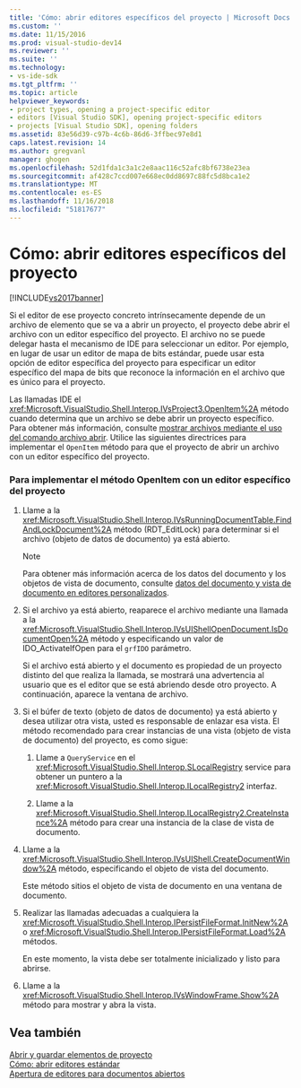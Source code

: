 ```yaml
---
title: 'Cómo: abrir editores específicos del proyecto | Microsoft Docs'
ms.custom: ''
ms.date: 11/15/2016
ms.prod: visual-studio-dev14
ms.reviewer: ''
ms.suite: ''
ms.technology:
- vs-ide-sdk
ms.tgt_pltfrm: ''
ms.topic: article
helpviewer_keywords:
- project types, opening a project-specific editor
- editors [Visual Studio SDK], opening project-specific editors
- projects [Visual Studio SDK], opening folders
ms.assetid: 83e56d39-c97b-4c6b-86d6-3ffbec97e8d1
caps.latest.revision: 14
ms.author: gregvanl
manager: ghogen
ms.openlocfilehash: 52d1fda1c3a1c2e8aac116c52afc8bf6738e23ea
ms.sourcegitcommit: af428c7ccd007e668ec0dd8697c88fc5d8bca1e2
ms.translationtype: MT
ms.contentlocale: es-ES
ms.lasthandoff: 11/16/2018
ms.locfileid: "51817677"
---
```

# <a name="how-to-open-project-specific-editors"></a>Cómo: abrir editores específicos del proyecto
[!INCLUDE[vs2017banner](../includes/vs2017banner.md)]

Si el editor de ese proyecto concreto intrínsecamente depende de un archivo de elemento que se va a abrir un proyecto, el proyecto debe abrir el archivo con un editor específico del proyecto. El archivo no se puede delegar hasta el mecanismo de IDE para seleccionar un editor. Por ejemplo, en lugar de usar un editor de mapa de bits estándar, puede usar esta opción de editor específica del proyecto para especificar un editor específico del mapa de bits que reconoce la información en el archivo que es único para el proyecto.  
  
 Las llamadas IDE el <xref:Microsoft.VisualStudio.Shell.Interop.IVsProject3.OpenItem%2A> método cuando determina que un archivo se debe abrir un proyecto específico. Para obtener más información, consulte [mostrar archivos mediante el uso del comando archivo abrir](../extensibility/internals/displaying-files-by-using-the-open-file-command.md). Utilice las siguientes directrices para implementar el `OpenItem` método para que el proyecto de abrir un archivo con un editor específico del proyecto.  
  
### <a name="to-implement-the-openitem-method-with-a-project-specific-editor"></a>Para implementar el método OpenItem con un editor específico del proyecto  
  
1.  Llame a la <xref:Microsoft.VisualStudio.Shell.Interop.IVsRunningDocumentTable.FindAndLockDocument%2A> método (RDT_EditLock) para determinar si el archivo (objeto de datos de documento) ya está abierto.  
  
    > [!NOTE]
    >  Para obtener más información acerca de los datos del documento y los objetos de vista de documento, consulte [datos del documento y vista de documento en editores personalizados](../extensibility/document-data-and-document-view-in-custom-editors.md).  
  
2.  Si el archivo ya está abierto, reaparece el archivo mediante una llamada a la <xref:Microsoft.VisualStudio.Shell.Interop.IVsUIShellOpenDocument.IsDocumentOpen%2A> método y especificando un valor de IDO_ActivateIfOpen para el `grfIDO` parámetro.  
  
     Si el archivo está abierto y el documento es propiedad de un proyecto distinto del que realiza la llamada, se mostrará una advertencia al usuario que es el editor que se está abriendo desde otro proyecto. A continuación, aparece la ventana de archivo.  
  
3.  Si el búfer de texto (objeto de datos de documento) ya está abierto y desea utilizar otra vista, usted es responsable de enlazar esa vista. El método recomendado para crear instancias de una vista (objeto de vista de documento) del proyecto, es como sigue:  
  
    1.  Llame a `QueryService` en el <xref:Microsoft.VisualStudio.Shell.Interop.SLocalRegistry> service para obtener un puntero a la <xref:Microsoft.VisualStudio.Shell.Interop.ILocalRegistry2> interfaz.  
  
    2.  Llame a la <xref:Microsoft.VisualStudio.Shell.Interop.ILocalRegistry2.CreateInstance%2A> método para crear una instancia de la clase de vista de documento.  
  
4.  Llame a la <xref:Microsoft.VisualStudio.Shell.Interop.IVsUIShell.CreateDocumentWindow%2A> método, especificando el objeto de vista del documento.  
  
     Este método sitios el objeto de vista de documento en una ventana de documento.  
  
5.  Realizar las llamadas adecuadas a cualquiera la <xref:Microsoft.VisualStudio.Shell.Interop.IPersistFileFormat.InitNew%2A> o <xref:Microsoft.VisualStudio.Shell.Interop.IPersistFileFormat.Load%2A> métodos.  
  
     En este momento, la vista debe ser totalmente inicializado y listo para abrirse.  
  
6.  Llame a la <xref:Microsoft.VisualStudio.Shell.Interop.IVsWindowFrame.Show%2A> método para mostrar y abra la vista.  
  
## <a name="see-also"></a>Vea también  
 [Abrir y guardar elementos de proyecto](../extensibility/internals/opening-and-saving-project-items.md)   
 [Cómo: abrir editores estándar](../extensibility/how-to-open-standard-editors.md)   
 [Apertura de editores para documentos abiertos](../extensibility/how-to-open-editors-for-open-documents.md)

